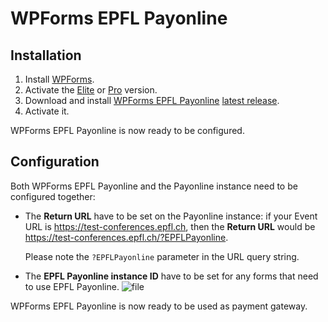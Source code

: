 # WPForms EPFL Payonline

## Installation

  1. Install [WPForms].
  2. Activate the [Elite] or [Pro] version.
  3. Download and install [WPForms EPFL Payonline] [latest release].
  4. Activate it.

WPForms EPFL Payonline is now ready to be configured.

## Configuration

Both WPForms EPFL Payonline and the Payonline instance need to be configured
together:
  - The **Return URL** have to be set on the Payonline instance: if your 
    Event URL is https://test-conferences.epfl.ch, then the
    **Return URL** would be 
    https://test-conferences.epfl.ch/?EPFLPayonline.

    Please note the `?EPFLPayonline` parameter in the URL query string.

  - The **EPFL Payonline instance ID** have to be set for any forms that need 
    to use EPFL Payonline.
    ![file](https://github.com/epfl-si/wpforms-epfl-payonline/raw/master/doc/img/WPForms-Payonline-Instance-ID-Highlighted.png)

WPForms EPFL Payonline is now ready to be used as payment gateway.

[WPForms EPFL Payonline]: https://github.com/epfl-si/wpforms-epfl-payonline
[latest release]: https://github.com/epfl-si/wpforms-epfl-payonline/releases/latest
[WPForms]: https://wpforms.com/
[Elite]: https://wpforms.com/checkout?edd_action=add_to_cart&download_id=290232&discount=SAVE50
[Pro]: https://wpforms.com/checkout?edd_action=add_to_cart&download_id=290008&discount=SAVE50

